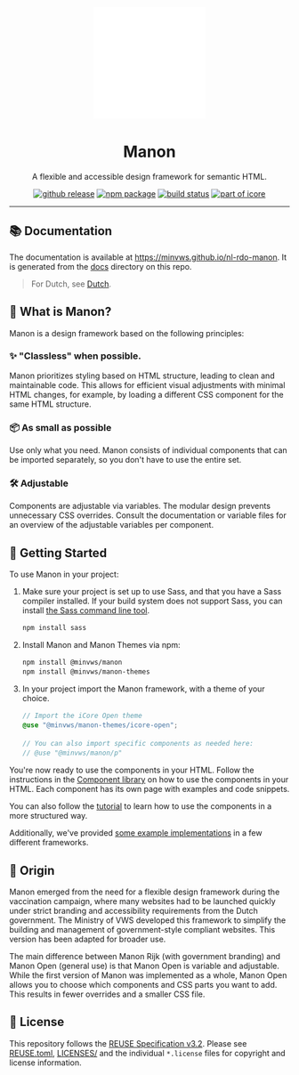 <p align="center">
  <a href="https://minvws.github.io/nl-rdo-manon" target="_blank">
    <picture>
      <source media="(prefers-color-scheme: dark)" srcset="https://raw.githubusercontent.com/minvws/nl-rdo-manon/main/docs/src/img/logo-dark.svg" />
      <source media="(prefers-color-scheme: light)" srcset="https://raw.githubusercontent.com/minvws/nl-rdo-manon/main/docs/src/img/logo.svg" />
      <img alt="Manon logo" src="https://raw.githubusercontent.com/minvws/nl-rdo-manon/main/docs/src/img/logo.svg" width="200" />
    </picture>

  </a>
</p>

<h1 align="center">Manon</h1>

<p align="center">
    A flexible and accessible design framework for semantic HTML.
</p>

<p align="center">
  <a href="https://github.com/minvws/nl-rdo-manon/releases/latest"><img alt="github release" src="https://img.shields.io/github/v/release/minvws/nl-rdo-manon?style=for-the-badge&color=fa32c8&logo=github"></a>
  <a href="https://www.npmjs.com/package/@minvws/manon" ><img alt="npm package" src="https://img.shields.io/npm/v/@minvws/manon?style=for-the-badge&color=fa32c8&logo=npm"></a>
  <a href="https://github.com/minvws/nl-rdo-manon/actions/workflows/ci.yml?query=branch%3Amain" ><img alt="build status" src="https://img.shields.io/github/actions/workflow/status/minvws/nl-rdo-manon/ci.yml?branch=main&style=for-the-badge&logo=github"></a>
  <a href="https://github.com/minvws/rdo-icore-coordination/" ><img alt="part of icore" src="https://img.shields.io/badge/Part_of-iCore-ed7b3e?style=for-the-badge"></a>
</p>

---

## 📚 Documentation

The documentation is available at https://minvws.github.io/nl-rdo-manon. It is
generated from the [docs](./docs) directory on this repo.

> For Dutch, see [Dutch](README.md).

## 🙋 What is Manon?

Manon is a design framework based on the following principles:

### ✨ "Classless" when possible.

Manon prioritizes styling based on HTML structure, leading to clean and
maintainable code. This allows for efficient visual adjustments with minimal
HTML changes, for example, by loading a different CSS component for the same
HTML structure.

### 📦 As small as possible

Use only what you need. Manon consists of individual components that can be
imported separately, so you don't have to use the entire set.

### 🛠️ Adjustable

Components are adjustable via variables. The modular design prevents unnecessary
CSS overrides. Consult the documentation or variable files for an overview of
the adjustable variables per component.

## 🚀 Getting Started

To use Manon in your project:

1.  Make sure your project is set up to use Sass, and that you have a Sass
    compiler installed. If your build system does not support Sass, you can
    install
    [the Sass command line tool](https://sass-lang.com/documentation/cli/dart-sass/).

    ```bash
    npm install sass
    ```

2.  Install Manon and Manon Themes via npm:

    ```bash
    npm install @minvws/manon
    npm install @minvws/manon-themes
    ```

3.  In your project import the Manon framework, with a theme of your choice.

    ```scss
    // Import the iCore Open theme
    @use "@minvws/manon-themes/icore-open";

    // You can also import specific components as needed here:
    // @use "@minvws/manon/p"
    ```

You're now ready to use the components in your HTML. Follow the instructions in
the [Component library](https://minvws.github.io/nl-rdo-manon/components) on how
to use the components in your HTML. Each component has its own page with
examples and code snippets.

You can also follow the
[tutorial](https://minvws.github.io/nl-rdo-manon/getting-started/tutorial) to
learn how to use the components in a more structured way.

Additionally, we've provided
[some example implementations](https://github.com/minvws/nl-rdo-manon/tree/main/examples/)
in a few different frameworks.

## 🌱 Origin

Manon emerged from the need for a flexible design framework during the
vaccination campaign, where many websites had to be launched quickly under
strict branding and accessibility requirements from the Dutch government. The
Ministry of VWS developed this framework to simplify the building and management
of government-style compliant websites. This version has been adapted for
broader use.

The main difference between Manon Rijk (with government branding) and Manon Open
(general use) is that Manon Open is variable and adjustable. While the first
version of Manon was implemented as a whole, Manon Open allows you to choose
which components and CSS parts you want to add. This results in fewer overrides
and a smaller CSS file.

## 📄 License

This repository follows the
[REUSE Specification v3.2](https://reuse.software/spec/). Please see
[REUSE.toml](./REUSE.toml), [LICENSES/](./LICENSES/) and the individual
`*.license` files for copyright and license information.

